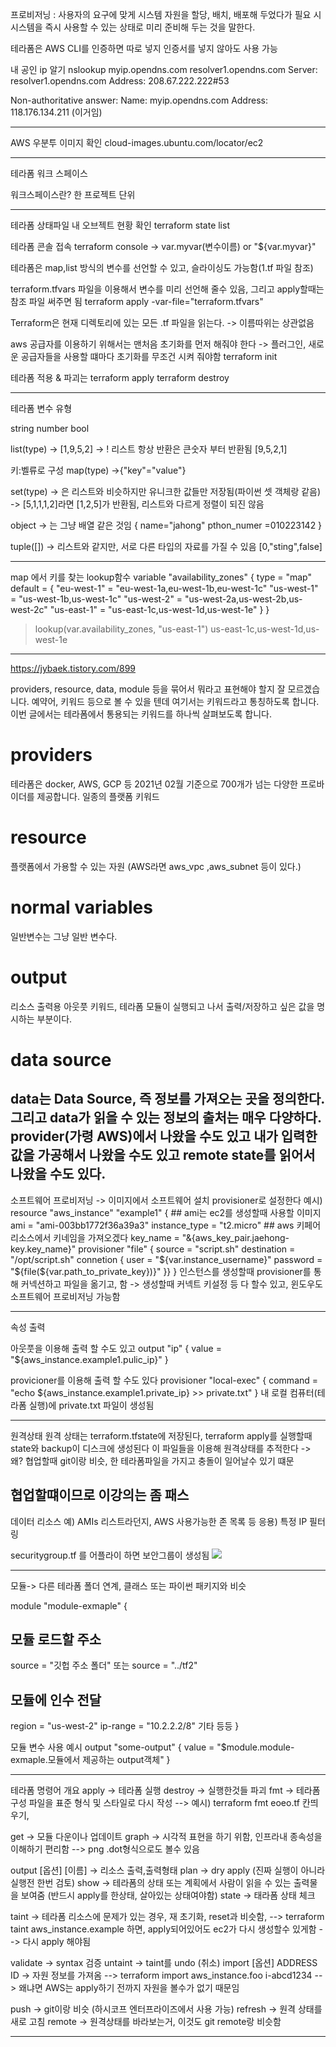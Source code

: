 프로비저닝 : 사용자의 요구에 맞게 시스템 자원을 할당, 배치, 배포해 두었다가 필요 시 시스템을 즉시 사용할 수 있는 상태로 미리 준비해 두는 것을 말한다.

테라폼은 AWS CLI를 인증하면 따로 넣지 인증서를 넣지 않아도 사용 가능

내 공인 ip 알기 
nslookup myip.opendns.com resolver1.opendns.com
Server:         resolver1.opendns.com
Address:        208.67.222.222#53

Non-authoritative answer:
Name:   myip.opendns.com
Address: 118.176.134.211 (이거임)

--------------------------------------
AWS 우분투 이미지 확인
cloud-images.ubuntu.com/locator/ec2

----------------------------------------
테라폼 워크 스페이스

워크스페이스란? 한 프로젝트 단위

----------------------------------------
테라폼 상태파일 내 오브젝트 현황 확인
terraform state list

테라폼 콘솔 접속
terraform console
-> var.myvar(변수이름) or "${var.myvar}"

테라폼은 map,list 방식의 변수를 선언할 수 있고, 슬라이싱도 가능함(1.tf 파일 참조)

terraform.tfvars 파일을 이용해서 변수를 미리 선언해 줄수 있음, 그리고 apply할때는 참조 파일 써주면 됨
terraform apply -var-file="terraform.tfvars"


Terraform은 현재 디렉토리에 있는 모든 .tf 파일을 읽는다.
-> 이름따위는 상관없음


aws 공급자를 이용하기 위해서는 맨처음 초기화를 먼저 해줘야 한다
-> 플러그인, 새로운 공급자들을 사용할 떄마다 초기화를 무조건 시켜 줘야함
terraform init

테라폼 적용 & 파괴는
terraform apply
terraform destroy

------------------------------------------
테라폼 변수 유형

string
number
bool

list(type)
-> [1,9,5,2]
-> ! 리스트 항상 반환은 큰숫자 부터 반환됨 [9,5,2,1]

키:벨류로 구성
map(type)
->{"key"="value"}

set(type)
-> 은 리스트와 비슷하지만 유니크한 값들만 저장됨(파이썬 셋 객체랑 같음)
-> [5,1,1,1,2]라면 [1,2,5]가 반환됨, 리스트와 다르게 정렬이 되진 않음

object
-> 는 그냥 배열 같은 것임
{
    name="jahong"
    pthon_numer =010223142
}


tuple([])
-> 리스트와 같지만, 서로 다른 타입의 자료를 가질 수 있음
[0,"sting",false]

-----------------------------------------------
map 에서 키를 찾는 lookup함수
variable "availability_zones" {
  type = "map"
  default = {
    "eu-west-1" = "eu-west-1a,eu-west-1b,eu-west-1c"
    "us-west-1" = "us-west-1b,us-west-1c"
    "us-west-2" = "us-west-2a,us-west-2b,us-west-2c"
    "us-east-1" = "us-east-1c,us-west-1d,us-west-1e"
  }
}
> lookup(var.availability_zones, "us-east-1")
us-east-1c,us-west-1d,us-west-1e

--------------------------
https://jybaek.tistory.com/899

providers, resource, data, module 등을 묶어서 뭐라고 표현해야 할지 잘 모르겠습니다. 예약어, 키워드 등으로 볼 수 있을 텐데 여기서는 키워드라고 통칭하도록 합니다. 이번 글에서는 테라폼에서 통용되는 키워드를 하나씩 살펴보도록 합니다.

# providers
테라폼은 docker, AWS, GCP 등 2021년 02월 기준으로 700개가 넘는 다양한 프로바이더를 제공합니다. 
일종의 플랫폼 키워드

# resource
플랫폼에서 가용할 수 있는 자원 (AWS라면 aws_vpc ,aws_subnet 등이 있다.)

# normal variables
일반변수는 그냥 일반 변수다.

# output
리소스 출력용 아웃풋 키워드, 테라폼 모듈이 실행되고 나서 출력/저장하고 싶은 값을 명시하는 부분이다.

# data source
data는 Data Source, 즉 정보를 가져오는 곳을 정의한다. 그리고 data가 읽을 수 있는 정보의 출처는 매우 다양하다. provider(가령 AWS)에서 나왔을 수도 있고 내가 입력한 값을 가공해서 나왔을 수도 있고 remote state를 읽어서 나왔을 수도 있다.
------------------------------------------------------
소프트웨어 프로비저닝 -> 이미지에서 소프트웨어 설치
provisioner로 설정한다
예시)
resource "aws_instance" "example1" {
    ## ami는 ec2를 생성할때 사용할 이미지
    ami = "ami-003bb1772f36a39a3"
    instance_type = "t2.micro"
    ## aws 키페어 리소스에서 키네임을 가져오겠다
    key_name = "&{aws_key_pair.jaehong-key.key_name}"
    provisioner "file" {
    source = "script.sh"
    destination = "/opt/script.sh"
    connetion {
        user = "${var.instance_username}"
        password = "${file(${var.path_to_private_key})}"
    }}
}
인스턴스를 생성할때 provisioner를 통해 커넥션하고 파일을 옮기고, 함
-> 생성할때 커넥트 키설정 등 다 할수 있고, 윈도우도 소프트웨어 프로비저닝 가능함

-------------------------------------------------------------
속성 출력

아웃풋을 이용해 출력 할 수도 있고
output "ip" {
  value = "${aws_instance.example1.pulic_ip}"
}

provicioner를 이용해 출력 할 수도 있다
provisioner "local-exec" {
  command = "echo ${aws_instance.example1.private_ip} >> private.txt"
}
내 로컬 컴퓨터(테라폼 실행)에 private.txt 파일이 생성됨 

------------------------------------------------------
원격상태
원격 상태는 terraform.tfstate에 저장된다, terraform apply를 실행할때 state와 backup이 디스크에 생성된다
이 파일들을 이용해 원격상태를 추적한다 -> 왜? 협업할때 git이랑 비슷, 한 테라폼파일을 가지고 충돌이 일어날수 있기 떄문

협업할떄이므로 이강의는 좀 패스
-------------------------------------------------------

데이터 리소스
예) AMIs 리스트라던지, AWS 사용가능한 존 목록 등
응용) 특정 IP 필터링 

securitygroup.tf 를 어플라이 하면 보안그룹이 생성됨
![](vscode-remote://ssh-remote%2Bmrjaehong.synology.me/home/mrjaehong/Terraform_AWS/md_image/Screenshot%20from%202022-12-16%2010-27-12.png)

---------------------------------------------------
모듈-> 다른 테라폼 폴더 연계, 클래스 또는 파이썬 패키지와 비슷

module "module-exmaple" {
  ## 모듈 로드할 주소
  source = "깃헙 주소 폴더"
  또는 source = "../tf2"

  ## 모듈에 인수 전달
  region = "us-west-2"
  ip-range = "10.2.2.2/8"
  기타 등등
}

모듈 변수 사용 예시
output "some-output" {
  value = "$module.module-exmaple.모듈에서 제공하는 output객체"
}


--------------------------------------------------
테라폼 명령어 개요 
apply -> 테라폼 실행
destroy -> 실행한것들 파괴
fmt -> 테라폼 구성 파일을 표준 형식 및 스타일로 다시 작성
--> 예시) terraform fmt eoeo.tf  칸띄우기,

get -> 모듈 다운이나 업데이트
graph -> 시각적 표현을 하기 위함, 인프라내 종속성을 이해하기 편리함
--> png .dot형식으로도 볼수 있음

output [옵션] [이름] -> 리소스 출력,출력형태
plan -> dry apply (진짜 실행이 아니라 실행전 한번 검토)
show -> 테라폼의 상태 또는 계획에서 사람이 읽을 수 있는 출력물을 보여줌 (반드시 apply를 한상태, 살아있는 상태여야함)
state -> 태라폼 상태 체크

taint -> 테라폼 리소스에 문제가 있는 경우, 재 초기화, reset과 비슷함, 
--> terraform taint aws_instance.example 하면, apply되어있어도 ec2가 다시 생성할수 있게함
--> 다시 apply 해야됨

validate -> syntax 검증
untaint -> taint를 undo (취소)
import [옵션] ADDRESS ID -> 자원 정보를 가져옴
--> terraform import aws_instance.foo i-abcd1234
--> 왜냐면 AWS는 apply하기 전까지 자원을 볼수가 없기 때문임


push -> git이랑 비슷 (하시코프 엔터프라이즈에서 사용 가능)
refresh -> 원격 상태를 새로 고침
remote -> 원격상태를 바라보는거, 이것도 git remote랑 비슷함

-----------------------------------------------------------






